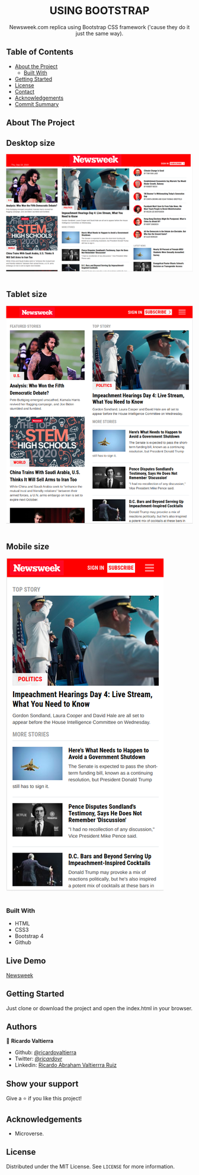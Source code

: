 <!-- PROJECT TITLE -->

<br />
<h1 align="center">USING BOOTSTRAP</h1>
<p align="center">
    Newsweek.com replica using Bootstrap CSS framework ('cause they do it just the same way).
    <br />
</p>


<!-- TABLE OF CONTENTS -->


## Table of Contents

* [About the Project](#about-the-project)
    * [Built With](#built-with)
* [Getting Started](#getting-started)
* [License](#license)
* [Contact](#contact)
* [Acknowledgements](#acknowledgements)
* [Commit Summary](#commit-summary)


<!-- ABOUT THE PROJECT -->
## About The Project

## Desktop size
![Screenshot Image](assets/img/screenshot/1.png)
<br><br>

## Tablet size
![Screenshot Image](assets/img/screenshot/2.png)
<br><br>

## Mobile size
![Screenshot Image](assets/img/screenshot/3.png)
<br><br>

### Built With 

* HTML
* CSS3
* Bootstrap 4
* Github

<!-- LIVE DEMO -->
## Live Demo

[Newsweek](https://mvnewsweek.000webhostapp.com/)

<!-- GETTING STARTED -->
## Getting Started

Just clone or download the project and open the index.html in your browser.

<!-- AUTHORS -->
## Authors

👤 **Ricardo Valtierra**

- Github: [@ricardovaltierra](https://github.com/ricardovaltierra)
- Twitter: [@_ricardovr_](https://twitter.com/_ricardovr_)
- Linkedin: [Ricardo Abraham Valtierrra Ruiz](https://www.linkedin.com/in/ricardo-abraham-valtierrra-ruiz-3a07a849/)

## Show your support

Give a ⭐️ if you like this project!

<!-- ACKNOWLEDGEMENTS -->
## Acknowledgements

* Microverse.

<!-- LICENSE -->
## License

Distributed under the MIT License. See `LICENSE` for more information.
